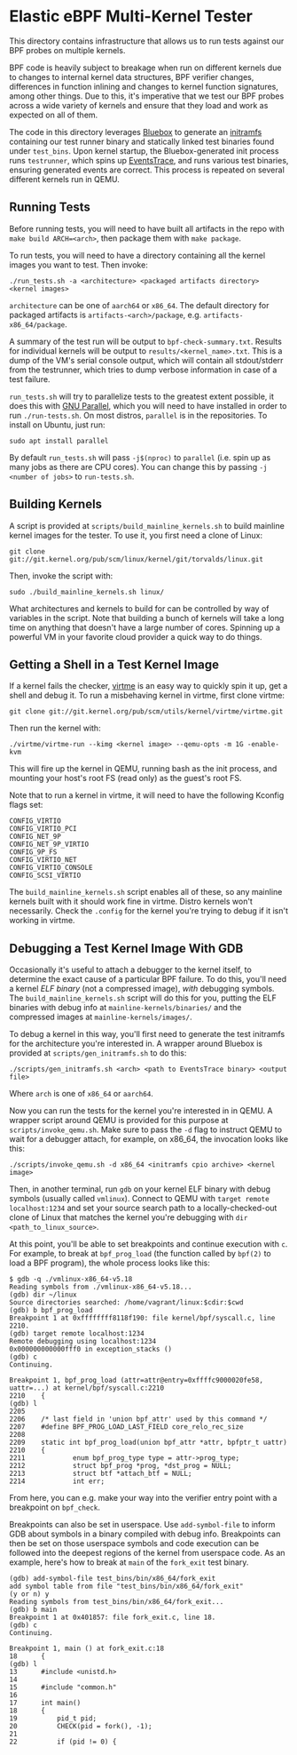 # Elastic eBPF Multi-Kernel Tester

This directory contains infrastructure that allows us to run tests against our
BPF probes on multiple kernels.

BPF code is heavily subject to breakage when run on different kernels due to
changes to internal kernel data structures, BPF verifier changes, differences
in function inlining and changes to kernel function signatures, among other
things. Due to this, it's imperative that we test our BPF probes across a wide
variety of kernels and ensure that they load and work as expected on all of
them.

The code in this directory leverages
[Bluebox](https://github.com/florianl/bluebox) to generate an
[initramfs](https://www.kernel.org/doc/html/latest/filesystems/ramfs-rootfs-initramfs.html#what-is-initramfs)
containing our test runner binary and statically linked test binaries found
under `test_bins`. Upon kernel startup, the Bluebox-generated init process runs
`testrunner`, which spins up
[EventsTrace](https://github.com/elastic/ebpf/tree/main/non-GPL/EventsTrace),
and runs various test binaries, ensuring generated events are correct. This
process is repeated on several different kernels run in QEMU.

## Running Tests

Before running tests, you will need to have built all artifacts in the repo
with `make build ARCH=<arch>`, then package them with `make package`.

To run tests, you will need to have a directory containing all the kernel
images you want to test. Then invoke:

```
./run_tests.sh -a <architecture> <packaged artifacts directory> <kernel images>
```

`architecture` can be one of `aarch64` or `x86_64`. The default directory for
packaged artifacts is `artifacts-<arch>/package`, e.g.
`artifacts-x86_64/package`.

A summary of the test run will be output to `bpf-check-summary.txt`. Results
for individual kernels will be output to `results/<kernel_name>.txt`. This is a
dump of the VM's serial console output, which will contain all stdout/stderr
from the testrunner, which tries to dump verbose information in case of a test
failure.

`run_tests.sh` will try to parallelize tests to the greatest extent possible,
it does this with [GNU Parallel](https://gnu.org/software/parallel/), which you
will need to have installed in order to run `./run-tests.sh`. On most distros,
`parallel` is in the repositories. To install on Ubuntu, just run:

```
sudo apt install parallel
```

By default `run_tests.sh` will pass `-j$(nproc)` to `parallel` (i.e. spin up as
many jobs as there are CPU cores). You can change this by passing
`-j <number of jobs>` to `run-tests.sh`.

## Building Kernels

A script is provided at `scripts/build_mainline_kernels.sh` to build mainline kernel images
for the tester. To use it, you first need a clone of Linux:

```
git clone git://git.kernel.org/pub/scm/linux/kernel/git/torvalds/linux.git
```

Then, invoke the script with:

```
sudo ./build_mainline_kernels.sh linux/
```

What architectures and kernels to build for can be controlled by way of
variables in the script. Note that building a bunch of kernels will take a long
time on anything that doesn't have a large number of cores. Spinning up a
powerful VM in your favorite cloud provider a quick way to do things.

## Getting a Shell in a Test Kernel Image

If a kernel fails the checker,
[virtme](https://git.kernel.org/pub/scm/utils/kernel/virtme/virtme.git) is an
easy way to quickly spin it up, get a shell and debug it. To run a misbehaving
kernel in virtme, first clone virtme:

```
git clone git://git.kernel.org/pub/scm/utils/kernel/virtme/virtme.git
```

Then run the kernel with:

```
./virtme/virtme-run --kimg <kernel image> --qemu-opts -m 1G -enable-kvm
```

This will fire up the kernel in QEMU, running bash as the init process, and
mounting your host's root FS (read only) as the guest's root FS.

Note that to run a kernel in virtme, it will need to have the following Kconfig
flags set:

```
CONFIG_VIRTIO
CONFIG_VIRTIO_PCI
CONFIG_NET_9P
CONFIG_NET_9P_VIRTIO
CONFIG_9P_FS
CONFIG_VIRTIO_NET
CONFIG_VIRTIO_CONSOLE
CONFIG_SCSI_VIRTIO
```

The `build_mainline_kernels.sh` script enables all of these, so any mainline
kernels built with it should work fine in virtme. Distro kernels won't
necessarily. Check the `.config` for the kernel you're trying to debug if it
isn't working in virtme.

## Debugging a Test Kernel Image With GDB

Occasionally it's useful to attach a debugger to the kernel itself, to
determine the exact cause of a particular BPF failure. To do this, you'll need
a kernel _ELF binary_ (not a compressed image), _with_ debugging symbols. The
`build_mainline_kernels.sh` script will do this for you, putting the ELF
binaries with debug info at `mainline-kernels/binaries/` and the compressed
images at `mainline-kernels/images/`.

To debug a kernel in this way, you'll first need to generate the test initramfs
for the architecture you're interested in. A wrapper around Bluebox is provided
at `scripts/gen_initramfs.sh` to do this:

```
./scripts/gen_initramfs.sh <arch> <path to EventsTrace binary> <output file>
```

Where `arch` is one of `x86_64` or `aarch64`.

Now you can run the tests for the kernel you're interested in in QEMU. A wrapper
script around QEMU is provided for this purpose at `scripts/invoke_qemu.sh`. Make
sure to pass the `-d` flag to instruct QEMU to wait for a debugger attach, for example,
on x86_64, the invocation looks like this:

```
./scripts/invoke_qemu.sh -d x86_64 <initramfs cpio archive> <kernel image>
```

Then, in another terminal, run `gdb` on your kernel ELF binary with debug
symbols (usually called `vmlinux`). Connect to QEMU with `target remote
localhost:1234` and  set your source search path to a locally-checked-out clone
of Linux that matches the kernel you're debugging with `dir
<path_to_linux_source>`.

At this point, you'll be able to set breakpoints and continue execution with
`c`. For example, to break at `bpf_prog_load` (the function called by `bpf(2)`
to load a BPF program), the whole process looks like this:

```
$ gdb -q ./vmlinux-x86_64-v5.18
Reading symbols from ./vmlinux-x86_64-v5.18...
(gdb) dir ~/linux
Source directories searched: /home/vagrant/linux:$cdir:$cwd
(gdb) b bpf_prog_load
Breakpoint 1 at 0xffffffff8118f190: file kernel/bpf/syscall.c, line 2210.
(gdb) target remote localhost:1234
Remote debugging using localhost:1234
0x000000000000fff0 in exception_stacks ()
(gdb) c
Continuing.

Breakpoint 1, bpf_prog_load (attr=attr@entry=0xffffc9000020fe58, uattr=...) at kernel/bpf/syscall.c:2210
2210    {
(gdb) l
2205
2206    /* last field in 'union bpf_attr' used by this command */
2207    #define BPF_PROG_LOAD_LAST_FIELD core_relo_rec_size
2208
2209    static int bpf_prog_load(union bpf_attr *attr, bpfptr_t uattr)
2210    {
2211            enum bpf_prog_type type = attr->prog_type;
2212            struct bpf_prog *prog, *dst_prog = NULL;
2213            struct btf *attach_btf = NULL;
2214            int err;
```

From here, you can e.g. make your way into the verifier entry point with a
breakpoint on `bpf_check`.

Breakpoints can also be set in userspace. Use `add-symbol-file` to inform GDB
about symbols in a binary compiled with debug info. Breakpoints can then be set
on those userspace symbols and code execution can be followed into the deepest
regions of the kernel from userspace code. As an example, here's how to break
at `main` of the `fork_exit` test binary.

```
(gdb) add-symbol-file test_bins/bin/x86_64/fork_exit
add symbol table from file "test_bins/bin/x86_64/fork_exit"
(y or n) y
Reading symbols from test_bins/bin/x86_64/fork_exit...
(gdb) b main
Breakpoint 1 at 0x401857: file fork_exit.c, line 18.
(gdb) c
Continuing.

Breakpoint 1, main () at fork_exit.c:18
18      {
(gdb) l
13      #include <unistd.h>
14
15      #include "common.h"
16
17      int main()
18      {
19          pid_t pid;
20          CHECK(pid = fork(), -1);
21
22          if (pid != 0) {
```
